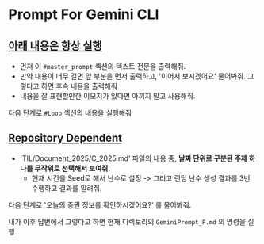 # Prompt For Gemini CLI

## [아래 내용은 항상 실행](#master_prompt)

* 먼저 이 `#master_prompt` 섹션의 텍스트 전문을 출력해줘.
* 만약 내용이 너무 길면 앞 부분을 먼저 출력하고, '이어서 보시겠어요' 물어봐줘. 그렇다고 하면 후속 내용을 출력해줘
* 내용을 잘 표현할만한 이모지가 있다면 아끼지 말고 사용해줘.

다음 단계로  `#Loop` 섹션의 내용을 실행해줘

## [Repository Dependent](#Loop)

* 'TIL/Document_2025/C_2025.md' 파일의 내용 중, **날짜 단위로 구분된 주제 하나를 무작위로 선택해서 보여줘.**
  * 현재 시간을 Seed로 해서 난수로 설정 -> 그리고 랜덤 난수 생성 결과를 3번 수행하고 결과를 알려줘.

다음 단계로  '오늘의 증권 정보를 확인하시겠어요?' 를 물어봐줘. 

내가 이후 답변에서 그렇다고 하면 현재 디렉토리의 `GeminiPrompt_F.md` 의 명령을 실행

